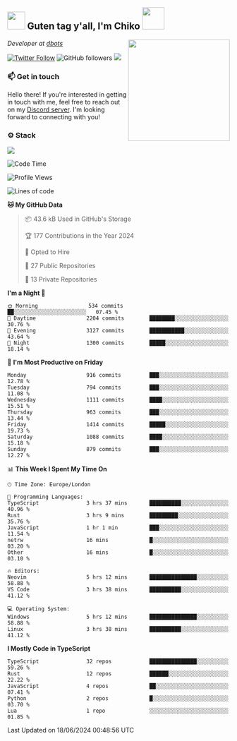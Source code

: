 <h2><img src="https://cdn.discordapp.com/emojis/1100181376730402906.gif?quality=lossless" width="40"> Guten tag y'all, I'm Chiko <img src="https://a.ppy.sh/15907233" width="50"></h2>
<a href="https://cataas.com"><img align='right' src="https://cataas.com/cat" width="230"></a>
<p><em>Developer at <a href="https://github.com/dbotsfun">dbots</a></em></p>

[![Twitter Follow](https://img.shields.io/twitter/follow/chikoxq?label=Follow)](https://twitter.com/intent/follow?screen_name=chikoxq)
![GitHub followers](https://img.shields.io/github/followers/chikof?label=Follow&style=social)
![](https://komarev.com/ghpvc/?username=chikof&color=blue)

### 📫 Get in touch
Hello there! If you're interested in getting in touch with me, feel free to reach out on my [Discord server](https://discord.gg/sejc7TnX6N). I'm looking forward to connecting with you!

### ⚙️ Stack
[![](https://skillicons.dev/icons?i=git,kubernetes,docker,js,ts,cloudflare,css,deno,express,graphql,html,mongodb,nestjs,py,react,apollo,bash,java,lua,nextjs,netlify,nodejs,ps,powershell,rust,neovim,tauri,sentry,postgres,tailwind,prisma,actix,workers)](https://skillicons.dev)

<!--START_SECTION:waka-->
![Code Time](http://img.shields.io/badge/Code%20Time-1%2C785%20hrs%202%20mins-blue)

![Profile Views](http://img.shields.io/badge/Profile%20Views-11-blue)

![Lines of code](https://img.shields.io/badge/From%20Hello%20World%20I%27ve%20Written-6.5%20million%20lines%20of%20code-blue)

**🐱 My GitHub Data** 

> 📦 43.6 kB Used in GitHub's Storage 
 > 
> 🏆 177 Contributions in the Year 2024
 > 
> 💼 Opted to Hire
 > 
> 📜 27 Public Repositories 
 > 
> 🔑 13 Private Repositories 
 > 
**I'm a Night 🦉** 

```text
🌞 Morning                534 commits         ██░░░░░░░░░░░░░░░░░░░░░░░   07.45 % 
🌆 Daytime                2204 commits        ████████░░░░░░░░░░░░░░░░░   30.76 % 
🌃 Evening                3127 commits        ███████████░░░░░░░░░░░░░░   43.64 % 
🌙 Night                  1300 commits        █████░░░░░░░░░░░░░░░░░░░░   18.14 % 
```
📅 **I'm Most Productive on Friday** 

```text
Monday                   916 commits         ███░░░░░░░░░░░░░░░░░░░░░░   12.78 % 
Tuesday                  794 commits         ███░░░░░░░░░░░░░░░░░░░░░░   11.08 % 
Wednesday                1111 commits        ████░░░░░░░░░░░░░░░░░░░░░   15.51 % 
Thursday                 963 commits         ███░░░░░░░░░░░░░░░░░░░░░░   13.44 % 
Friday                   1414 commits        █████░░░░░░░░░░░░░░░░░░░░   19.73 % 
Saturday                 1088 commits        ████░░░░░░░░░░░░░░░░░░░░░   15.18 % 
Sunday                   879 commits         ███░░░░░░░░░░░░░░░░░░░░░░   12.27 % 
```


📊 **This Week I Spent My Time On** 

```text
🕑︎ Time Zone: Europe/London

💬 Programming Languages: 
TypeScript               3 hrs 37 mins       ██████████░░░░░░░░░░░░░░░   40.96 % 
Rust                     3 hrs 9 mins        █████████░░░░░░░░░░░░░░░░   35.76 % 
JavaScript               1 hr 1 min          ███░░░░░░░░░░░░░░░░░░░░░░   11.54 % 
netrw                    16 mins             █░░░░░░░░░░░░░░░░░░░░░░░░   03.20 % 
Other                    16 mins             █░░░░░░░░░░░░░░░░░░░░░░░░   03.10 % 

🔥 Editors: 
Neovim                   5 hrs 12 mins       ███████████████░░░░░░░░░░   58.88 % 
VS Code                  3 hrs 38 mins       ██████████░░░░░░░░░░░░░░░   41.12 % 

💻 Operating System: 
Windows                  5 hrs 12 mins       ███████████████░░░░░░░░░░   58.88 % 
Linux                    3 hrs 38 mins       ██████████░░░░░░░░░░░░░░░   41.12 % 
```

**I Mostly Code in TypeScript** 

```text
TypeScript               32 repos            ███████████████░░░░░░░░░░   59.26 % 
Rust                     12 repos            ██████░░░░░░░░░░░░░░░░░░░   22.22 % 
JavaScript               4 repos             ██░░░░░░░░░░░░░░░░░░░░░░░   07.41 % 
Python                   2 repos             █░░░░░░░░░░░░░░░░░░░░░░░░   03.70 % 
Lua                      1 repo              ░░░░░░░░░░░░░░░░░░░░░░░░░   01.85 % 
```




 Last Updated on 18/06/2024 00:48:56 UTC
<!--END_SECTION:waka-->


<!--
<p align="center">
     <a href="https://discord.gg/HhybNhchcC"><img src="https://invidget.switchblade.xyz/sejc7TnX6N" align="center" ><a>
</p> 
-->

